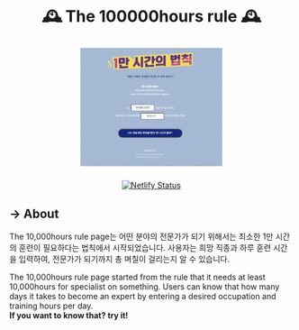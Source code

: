 <div width="100%" height="100%" align="center">
  
<h1 align="center">
  <p align="center">🕰 The 100000hours rule 🕰</p>
    <a href="https://the-10000hours.netlify.app/"><img width="50%" src="https://github.com/amisu1203/The-10000-hours-rule/blob/main/%E1%84%8B%E1%85%B5%E1%86%AF%E1%84%86%E1%85%A1%E1%86%AB%E1%84%89%E1%85%B5%E1%84%80%E1%85%A1%E1%86%AB%E1%84%8B%E1%85%B4%20%E1%84%87%E1%85%A5%E1%86%B8%E1%84%8E%E1%85%B5%E1%86%A8.png?raw=true"></a>
</h1>
<p align="center"><a href="https://the-10000hours.netlify.app/"><img src="https://api.netlify.com/api/v1/badges/1cddf08a-c878-41ad-a29e-385d76702389/deploy-status" alt="Netlify Status"/></a></P>
</div>



## → About

The 10,000hours rule page는 어떤 분야의 전문가가 되기 위해서는 최소한 1만 시간의 훈련이 필요하다는 법칙에서 시작되었습니다.
사용자는 희망 직종과 하루 훈련 시간을 입력하여, 전문가가 되기까지 총 며칠이 걸리는지 알 수 있습니다.

The 10,000hours rule page started from the rule that it needs at least 10,000hours for specialist on something.
Users can know that how many days it takes to become an expert by entering a desired occupation and training hours per day.<br>
**If you want to know that? try it!**

<br>

